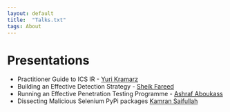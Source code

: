 ```yaml
---
layout: default
title:  "Talks.txt"
tags: About
---
```


# Presentations


* Practitioner Guide to ICS IR - [Yuri Kramarz](https://qa.linkedin.com/in/jerzykra)
* Building an Effective Detection Strategy - [Sheik Fareed](https://www.linkedin.com/in/sheik-f-780828109)
* Running an Effective Penetration Testing Programme - [Ashraf Aboukass](https://www.linkedin.com/in/aboukass)
* Dissecting Malicious Selenium PyPi packages [Kamran Saifullah](https://pk.linkedin.com/in/kamransaifullah)

